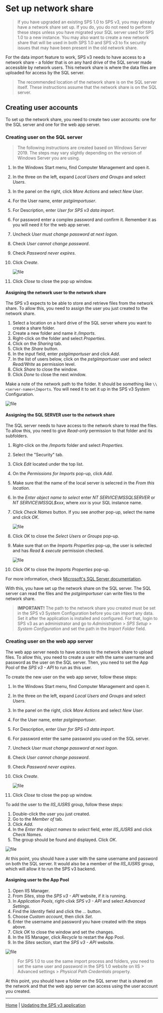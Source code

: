 # Set up network share

> If you have upgraded an existing SPS 1.0 to SPS v3, you may already have a network share
set up. If you do, you do not need to perform these steps unless you have migrated your SQL
server used for SPS 1.0 to a new instance. You may also want to create a new network share
that will be used in both SPS 1.0 and SPS v3 to fix security issues that may have been present
in the old network share.

For the data import feature to work, SPS v3 needs to have access to a network share - a folder 
that is on any hard drive of the SQL server made accessible by network users. This network share
is where the data files are uploaded for access by the SQL server.

> The recommended location of the network share is on the SQL server itself. These
instructions assume that the network share is on the SQL server.

## Creating user accounts

To set up the network share, you need to create two user accounts: one for the SQL server
and one for the web app server.

### Creating user on the SQL server

> The following instructions are created based on Windows Server 2019. The steps may vary
slightly depending on the version of Windows Server you are using.

1. In the Windows Start menu, find Computer Management and open it.
1. In the three on the left, expand *Local Users and Groups* and select *Users*.
1. In the panel on the right, click *More Actions* and select *New User*.
1. For the User name, enter *pstgiimportuser*.
1. For Description, enter *User for SPS v3 data import*.
1. For password enter a complex password and confirm it. Remember it as you will need it for the web app server.
1. Uncheck *User must change password at next logon*.
1. Check *User cannot change password*.
1. Check *Password never expires*.
1. Click *Create*.

    ![file](./pictures/installation-create-user.jpg "Create user")

1. Click *Close* to close the pop up window.

#### Assigning the network user to the network share

The SPS v3 expects to be able to store and retrieve files from the network share. To allow
this, you need to assign the user you just created to the network share.

1. Select a location on a hard drive of the SQL server where you want to create a share folder.
1. Create a new folder and name it */Imports*.
1. Right-click on the folder and select *Properties*.
1. Click on the *Sharing* tab.
1. Click the *Share* button.
1. In the input field, enter *pstgiimportuser* and click *Add*.
1. In the list of users below, click on the *pstgiimportuser* user and select *Read/Write* as permission level.
1. Click *Share* to close the window.
1. Click *Done* to close the next window.

Make a note of the network path to the folder. It should be something like `\\<server-name>\Imports`.
You will need it to set it up in the SPS v3 System Configuration.

![file](./pictures/installation-newtork-share.jpg "Share folder")

#### Assigning the SQL SERVER user to the network share

The SQL server needs to have access to the network share to read the files. To allow this,
you need to give *Read-only* permission to that folder and its subfolders. 

1. Right-click on the */Imports* folder and select *Properties*.
1. Select the "Security" tab.
1. Click *Edit* located under the top list.
1. On the *Permissions for Imports* pop-up, click *Add*.
1. Make sure that the name of the local server is selecred in the *From this location*.
1. In the *Enter object name to select* enter *NT SERVICE\MSSQLSERVER* or *NT SERVICE\MSSQL$xxx*, where *xxx* is your SQL instance name.
1. Click *Check Names* button. If you see another pop-up, select the name and click *OK*.

    ![file](./pictures/installation-newtork-share-select-user.jpg "Share folder")

1. Click *OK* to close the *Select Users or Groups* pop-up.
1. Make sure that on the *Imports Properties* pop-up, the user is selected and has *Read & execute* permission checked.

    ![file](./pictures/installation-newtork-share-set-permissions.jpg "Share folder")

1. Click *OK* to close the *Imports Properties* pop-up.

For more information, check [Microsoft's SQL Server documentation](https://learn.microsoft.com/en-us/sql/database-engine/configure-windows/configure-file-system-permissions-for-database-engine-access).

With this, you have set up the network share on the SQL server. The SQL server can read the files
and the *pstgiimportuser* can write files to the network share.

> **IMPORTANT!**
> The path to the network share you created must be set in the SPS v3 System Configuration before 
you can import any data. Set it after the application is installed and configured. For that, login 
to SPS v3 as an administrator and go to *Administration* > *SPS Setup* > *System Configuration* and 
set the path in the *Import Folder* field.

### Creating user on the web app server

The web app server needs to have access to the network share to upload files. To allow this,
you need to create a user with the same username and password as the user on the SQL server.
Then, you need to set the App Pool of the *SPS v3 - API* to run as this user.

To create the new user on the web app server, follow these steps:

1. In the Windows Start menu, find Computer Management and open it.
1. In the three on the left, expand *Local Users and Groups* and select *Users*.
1. In the panel on the right, click *More Actions* and select *New User*.
1. For the User name, enter *pstgiimportuser*.
1. For Description, enter *User for SPS v3 data import*.
1. For password enter the same password you used on the SQL server.
1. Uncheck *User must change password at next logon*.
1. Check *User cannot change password*.
1. Check *Password never expires*.
1. Click *Create*.

    ![file](./pictures/installation-create-user.jpg "Create user")

1. Click *Close* to close the pop up window.

To add the user to the *IIS_IUSRS* group, follow these steps:

1. Double-click the user you just created.
1. Go to the *Member of* tab.
1. Click *Add*.
1. In the *Enter the object names to select* field, enter *IIS_IUSRS* and click *Check Names*.
1. The group should be found and displayed. Click *OK*.

![file](./pictures/installation-add-user-to-group.jpg "Add to group")

At this point, you should have a user with the same username and password on both the SQL server.
It would also be a member of the *IIS_IUSRS* group, which will allow it to run the SPS v3 backend.

#### Assigning user to the App Pool

1. Open IIS Manager.
1. From *Sites*, stop the *SPS v3 - API* website, if it is running.
1. In *Application Pools*, right-clixk *SPS v3 - API* and select *Advanced Settings*.
1. Find the *Identity* field and click the *...* button.
1. Choose *Custom account*, then click *Set*.
1. Enter the username and password you have created with the steps above.
1. Click *OK* to close the window and set the changes.
1. In the IIS Manager, click *Recycle* to restart the App Pool.
1. In the *Sites* section, start the *SPS v3 - API* website.

![file](./pictures/installation-iis-app-pool-set-credentials.jpg "Set App Pool credentials")

> For SPS 1.0 to use the same import process and folders, you need to set the same user and 
password in the SPS 1.0 website on IIS > Advanced settings > *Physical Path Credentials* property.

At this point, you should have a folder on the SQL server that is shared on the network 
and that the web app server can access using the user account you created.

___

[Home](../README.md) | [Updating the SPS v3 application](./updating-the-sps-v3-application.md)